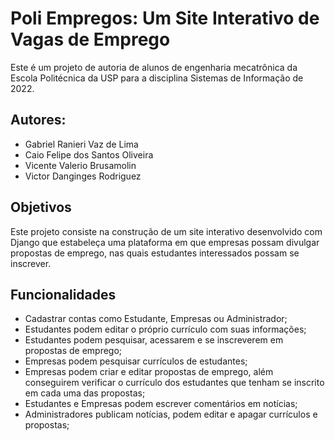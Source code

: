 # Poli Empregos: Um Site Interativo de Vagas de Emprego

Este é um projeto de autoria de alunos de engenharia mecatrônica da Escola Politécnica da USP para a disciplina Sistemas de Informação de 2022.

## Autores:
* Gabriel Ranieri Vaz de Lima
* Caio Felipe dos Santos Oliveira
* Vicente Valerio Brusamolin
* Victor Danginges Rodriguez

## Objetivos
Este projeto consiste na construção de um site interativo desenvolvido com Django que estabeleça uma plataforma em que empresas possam divulgar propostas de emprego,
nas quais estudantes interessados possam se inscrever.

## Funcionalidades
* Cadastrar contas como Estudante, Empresas ou Administrador;
* Estudantes podem editar o próprio currículo com suas informações;
* Estudantes podem pesquisar, acessarem e se inscreverem em propostas de emprego;
* Empresas podem pesquisar currículos de estudantes;
* Empresas podem criar e editar propostas de emprego, além conseguirem verificar o currículo dos estudantes que tenham se inscrito em cada uma das propostas;
* Estudantes e Empresas podem escrever comentários em notícias;
* Administradores publicam notícias, podem editar e apagar currículos e propostas;
